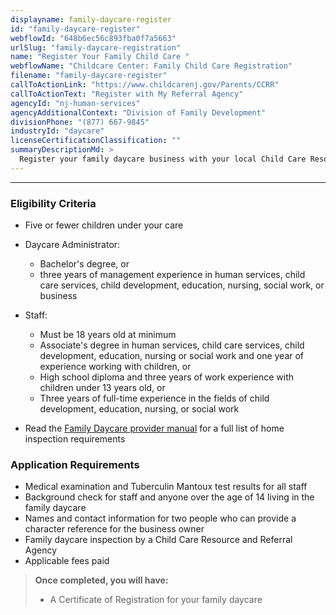 ```yaml
---
displayname: family-daycare-register
id: "family-daycare-register"
webflowId: "648b6ec56c893fba0f7a5663"
urlSlug: "family-daycare-registration"
name: "Register Your Family Child Care "
webflowName: "Childcare Center: Family Child Care Registration"
filename: "family-daycare-register"
callToActionLink: "https://www.childcarenj.gov/Parents/CCRR"
callToActionText: "Register with My Referral Agency"
agencyId: "nj-human-services"
agencyAdditionalContext: "Division of Family Development"
divisionPhone: "(877) 667-9845"
industryId: "daycare"
licenseCertificationClassification: ""
summaryDescriptionMd: >
  Register your family daycare business with your local Child Care Resource and Referral Agency to ensure you’re in compliance with state rules and regulations and gain more credibility for your business.
---
```


---

### Eligibility Criteria

- Five or fewer children under your care
- Daycare Administrator:

  - Bachelor's degree, or
  - three years of management experience in human services, child care services, child development, education, nursing, social work, or business

- Staff:

  - Must be 18 years old at minimum
  - Associate's degree in human services, child care services, child development, education, nursing or social work and one year of experience working with children, or
  - High school diploma and three years of work experience with children under 13 years old, or
  - Three years of full-time experience in the fields of child development, education, nursing, or social work

- Read the [Family Daycare provider manual](https://www.nj.gov/dcf/providers/licensing/laws/FCCmanual.pdf) for a full list of home inspection requirements

### Application Requirements

- Medical examination and Tuberculin Mantoux test results for all staff
- Background check for staff and anyone over the age of 14 living in the family daycare
- Names and contact information for two people who can provide a character reference for the business owner
- Family daycare inspection by a Child Care Resource and Referral Agency
- Applicable fees paid

> **Once completed, you will have:**
>
> - A Certificate of Registration for your family daycare
